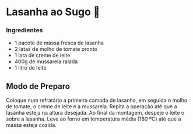# Lasanha ao Sugo :baby_chick:

### Ingredientes

- 1 pacote de massa fresca de lasanha
- 2 latas de molho de tomate pronto
- 1 lata de creme de leite
- 400g de mussarela ralada
- 1 litro de leite



## Modo de Preparo

Coloque num refratário a primeira camada de lasanha, em seguida o molho de tomate, o creme de leite e a mussarela.
Repita a operação até que a lasanha esteja na altura desejada.
Ao final da montagem, despeje o leite o sobre a lasanha.
Leve ao forno em temperatura média (180 ºC) até que a massa esteja cozida.





